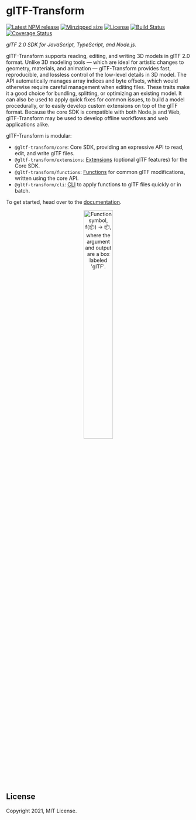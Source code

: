 # glTF-Transform

[![Latest NPM release](https://img.shields.io/npm/v/@gltf-transform/core.svg)](https://www.npmjs.com/package/@gltf-transform/core)
[![Minzipped size](https://badgen.net/bundlephobia/minzip/@gltf-transform/core)](https://bundlephobia.com/result?p=@gltf-transform/core)
[![License](https://img.shields.io/badge/license-MIT-007ec6.svg)](https://github.com/donmccurdy/glTF-Transform/blob/main/LICENSE)
[![Build Status](https://github.com/donmccurdy/glTF-Transform/workflows/build/badge.svg?branch=main&event=push)](https://github.com/donmccurdy/glTF-Transform/actions?query=workflow%3Abuild)
[![Coverage Status](https://coveralls.io/repos/github/donmccurdy/glTF-Transform/badge.svg?branch=master)](https://coveralls.io/github/donmccurdy/glTF-Transform?branch=main)

*glTF 2.0 SDK for JavaScript, TypeScript, and Node.js.*

<!-- NOTICE: This section is duplicated in docs/INDEX.md. Please keep them in sync. -->

glTF-Transform supports reading, editing, and writing 3D models in glTF 2.0 format. Unlike 3D modeling tools — which are ideal for artistic changes to geometry, materials, and animation — glTF-Transform provides fast, reproducible, and lossless control of the low-level details in 3D model. The API automatically manages array indices and byte offsets, which would otherwise require careful management when editing files. These traits make it a good choice for bundling, splitting, or optimizing an existing model. It can also be used to apply quick fixes for common issues, to build a model procedurally, or to easily develop custom extensions on top of the glTF format. Because the core SDK is compatible with both Node.js and Web, glTF-Transform may be used to develop offline workflows and web applications alike.

glTF-Transform is modular:

- `@gltf-transform/core`: Core SDK, providing an expressive API to read, edit, and write glTF files.
- `@gltf-transform/extensions`: [Extensions](https://gltf-transform.donmccurdy.com/extensions.html) (optional glTF features) for the Core SDK.
- `@gltf-transform/functions`: [Functions](https://gltf-transform.donmccurdy.com/functions.html) for common glTF modifications, written using the core API.
- `@gltf-transform/cli`: [CLI](https://gltf-transform.donmccurdy.com/cli.html) to apply functions to glTF files quickly or in batch.

To get started, head over to the [documentation](https://gltf-transform.donmccurdy.com).

<p align="center">
<img src="https://gltf-transform.donmccurdy.com/media/kicker.jpg" alt="Function symbol, f(📦) → 📦, where the argument and output are a box labeled 'glTF'." width="40%">
</p>

## License

Copyright 2021, MIT License.
